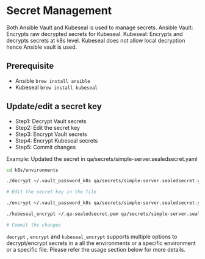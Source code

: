 # Secret Management

Both Ansible Vault and Kubeseal is used to manage secrets.
Ansible Vault: Encrypts raw decrypted secrets for Kubeseal.
Kubeseal: Encrypts and decrypts secrets at k8s level. Kubeseal does not allow local decryption hence Ansible vault is used.

## Prerequisite
* Ansible `brew install ansible`
* Kubeseal `brew install kubeseal`

## Update/edit a secret key
* Step1: Decrypt Vault secrets
* Step2: Edit the secret key
* Step3: Encrypt Vault secrets
* Step4: Encrypt Kubeseal secrets
* Step5: Commit changes

Example: Updated the secret in qa/secrets/simple-server.sealedsecret.yaml
```bash
cd k8s/environments

./decrypt ~/.vault_password_k8s qa/secrets/simple-server.sealedsecret.yaml

# Edit the secret key in the file

./encrypt ~/.vault_password_k8s qa/secrets/simple-server.sealedsecret.yaml

./kubeseal_encrypt ~/.qa-sealedsecret.pem qa/secrets/simple-server.sealedsecret.yaml

# Commit the changes
```

`decrypt` , `encrypt` and `kubeseal_encrypt` supports multiple options to decrypt/encrypt secrets in a all the environments or a specific environment or a specific file. Please refer the usage section below for more details.
